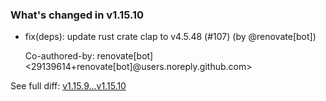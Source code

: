 ### What's changed in v1.15.10

* fix(deps): update rust crate clap to v4.5.48 (#107) (by @renovate[bot])

  Co-authored-by: renovate[bot] <29139614+renovate[bot]@users.noreply.github.com>


See full diff: [v1.15.9...v1.15.10](https://github.com/unbounded-tech/vnext/compare/v1.15.9...v1.15.10)
